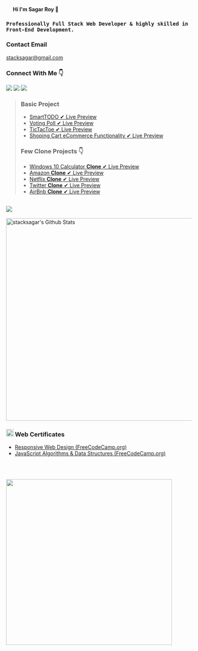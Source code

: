 #### <img src="https://cdn3.bbcode0.com/uploads/2021/2/9/cc575c06d6aeab1d8d697cdcf98b89df-full.png" width="15" /> Hi I'm Sagar Roy 👋

### ` Professionally Full Stack Web Developer & highly skilled in Front-End Development. `  

### Contact Email 
<a href="mailto:stacksagar@gmail.com">stacksagar@gmail.com</a>

### Connect With Me 👇
[![](https://img.shields.io/badge/%20-Linkedin-blue?color=blue&labelColor=blue&logo=linkedin&logoColor=white)](https://www.linkedin.com/in/stacksagar "@stacksagar linkedin profile") [![](https://img.shields.io/badge/%20-Twitter-blue?color=blue&labelColor=blue&logo=twitter&logoColor=white)](https://www.twitter.com/stacksagar "@stacksagar twitter profile") [![](https://img.shields.io/badge/%20-Facebook-blue?color=blue&labelColor=blue&logo=facebook&logoColor=white)](https://www.facebook.com/stacksagar "@stacksagar facebook profile")

> ### Basic Project 
> - <a href="https://stacksagar.github.io/smart-todo"> SmartTODO ✔ Live Preview </a>
> - <a href="https://stacksagar.github.io/smart-poll"> Voting Poll ✔ Live Preview </a>
> - <a href="https://stacksagar.github.io/tic-tac-toe"> TicTacToe ✔ Live Preview </a>
> - <a href="https://stacksagar.github.io/eCommerce-shopping-cart"> Shoping Cart eCommerce Functionality ✔ Live Preview </a>
> ### Few Clone Projects 👇
> - <a href="https://stacksagar.github.io/windows10-calculator-clone"> Windows 10 Calculator **Clone** ✔ Live Preview </a>
> - <a href="https://sagar-clone-1.web.app"> Amazon **Clone** ✔ Live Preview </a>
> - <a href="#"> Netflix **Clone** ✔ Live Preview </a>
> - <a href="#"> Twitter **Clone** ✔ Live Preview </a>
> - <a href="#"> AirBnb **Clone** ✔ Live Preview </a> 
 
 <br/>

<a href="https://github.com/stacksagar">
  <img align="center" src="https://github-readme-stats.vercel.app/api/top-langs/?username=stacksagar&theme=light&hide_langs_below=1" />
</a>

<br />
<br />

<img width="550" alt="stacksagar's Github Stats"  src="https://github-readme-stats.vercel.app/api?username=stacksagar&show_icons=true"/>


### <img src="https://png.pngtree.com/png-clipart/20190614/original/pngtree-certificate-icon-png-image_3715104.jpg" width="20" /> Web Certificates
- <a href="https://www.freecodecamp.org/certification/stacksagar/responsive-web-design">Responsive Web Design (FreeCodeCamp.org) </a> 
- <a href="https://www.freecodecamp.org/certification/stacksagar/javascript-algorithms-and-data-structures">JavaScript Algorithms & Data Structures (FreeCodeCamp.org) </a> 


<br />
<br />

<a href="https://stacksagar.github.io/works"><img src="https://climaxbpm.com/img/webdesign/portfolio.gif" width="450" /> </a>
